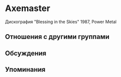 # Axemaster

Дискография
"Blessing in the Skies" 1987, Power Metal

## Отношения с другими группами


## Обсуждения


## Упоминания

